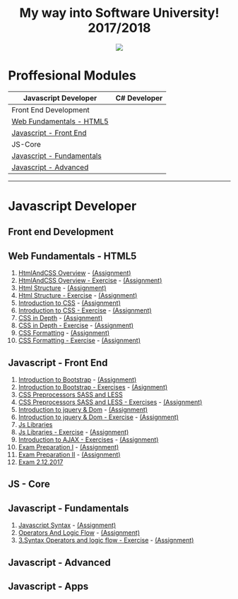 <h1 align="center">My way into Software University! 2017/2018</h1> 

<p align="center">
<a href="https://softuni.bg/"><img src="https://i.imgur.com/BvR3u9u.png"> </a>
</p>


  <h1 align="left"> Proffesional Modules </h1>
  
| Javascript Developer                                | C# Developer |
|----------------------                               |:------------:|
|Front End Development  |                              |
|  [Web Fundamentals - HTML5](#web-fundamentals---html5)     |                |
|  [Javascript - Front End](#javascript---front-end)      |              |
|JS-Core            |                |
|[Javascript - Fundamentals](#javascript---fundamentals)     |       |
|[Javascript - Advanced](#javascript---advanced)         |        |
------

<h1 align="left"> Javascript Developer </h1>

<h2 align="left"> Front end Development </h2>

## Web Fundamentals - HTML5  

1. [HtmlAndCSS Overview](https://github.com/MarikMayhem/Software-University/tree/master/Web%20Fundamentals%20-%20HTML5/1.HtmlAndCSS%20Overview) - [(Assignment)](https://github.com/MarikMayhem/Software-University/tree/master/Web%20Fundamentals%20-%20HTML5/1.HtmlAndCSS%20Overview/Asignment)
2. [HtmlAndCSS Overview - Exercise](https://github.com/MarikMayhem/Software-University/tree/master/Web%20Fundamentals%20-%20HTML5/2.HtmlAndCSS%20Overview%20-%20Exercise) - [(Assignment)](https://github.com/MarikMayhem/Software-University/tree/master/Web%20Fundamentals%20-%20HTML5/2.HtmlAndCSS%20Overview%20-%20Exercise/Assigment)
3. [Html Structure](https://github.com/MarikMayhem/Software-University/tree/master/Web%20Fundamentals%20-%20HTML5/3.HtmlStructure) - [(Assignment)](https://github.com/MarikMayhem/Software-University/tree/master/Web%20Fundamentals%20-%20HTML5/3.HtmlStructure/Assignment)
4. [Html Structure - Exercise](https://github.com/MarikMayhem/Software-University/tree/master/Web%20Fundamentals%20-%20HTML5/4.HTMLStructure%20-%20Exercise) - [(Assignment)](https://github.com/MarikMayhem/Software-University/tree/master/Web%20Fundamentals%20-%20HTML5/4.HTMLStructure%20-%20Exercise/Assignment)
5. [Introduction to CSS](https://github.com/MarikMayhem/Software-University/tree/master/Web%20Fundamentals%20-%20HTML5/5.Introduction%20to%20CSS) - [(Assignment)](https://github.com/MarikMayhem/Software-University/tree/master/Web%20Fundamentals%20-%20HTML5/5.Introduction%20to%20CSS/Assignment)
6. [Introduction to CSS - Exercise](https://github.com/MarikMayhem/Software-University/tree/master/Web%20Fundamentals%20-%20HTML5/6.Introduction%20to%20CSS%20-%20Exercise) - [(Assignment)](https://github.com/MarikMayhem/Software-University/tree/master/Web%20Fundamentals%20-%20HTML5/6.Introduction%20to%20CSS%20-%20Exercise/Assignment)
7. [CSS in Depth](https://github.com/MarikMayhem/Software-University/tree/master/Web%20Fundamentals%20-%20HTML5/7.CSS%20in%20depth) - [(Assignment)](https://github.com/MarikMayhem/Software-University/tree/master/Web%20Fundamentals%20-%20HTML5/7.CSS%20in%20depth/Assignment)
8. [CSS in Depth - Exercise](https://github.com/MarikMayhem/Software-University/tree/master/Web%20Fundamentals%20-%20HTML5/8.CSS%20in%20depth%20-%20Exercise) - [(Assignment)](https://github.com/MarikMayhem/Software-University/tree/master/Web%20Fundamentals%20-%20HTML5/8.CSS%20in%20depth%20-%20Exercise/Assignment)
9. [CSS Formatting](https://github.com/MarikMayhem/Software-University/tree/master/Web%20Fundamentals%20-%20HTML5/9.CSS%20Formatting) - [(Assignment)](https://github.com/MarikMayhem/Software-University/tree/master/Web%20Fundamentals%20-%20HTML5/9.CSS%20Formatting/Assignment)
10. [CSS Formatting - Exercise](https://github.com/MarikMayhem/Software-University/tree/master/Web%20Fundamentals%20-%20HTML5/10.CSS%20Formatting%20-%20Exercise) - [(Assignment)](https://github.com/MarikMayhem/Software-University/tree/master/Web%20Fundamentals%20-%20HTML5/10.CSS%20Formatting%20-%20Exercise/Assignment)

## Javascript - Front End

1. [Introduction to Bootstrap](https://github.com/MarikMayhem/Software-University/tree/master/Javascript%20-%20Front%20End/01.%20Introduction%20to%20Bootstrap) - [(Assignment)](https://github.com/MarikMayhem/Software-University/tree/master/Javascript%20-%20Front%20End/01.%20Introduction%20to%20Bootstrap/Assignment)
2. [Introduction to Bootstrap - Exercises](https://github.com/MarikMayhem/Software-University/tree/master/Javascript%20-%20Front%20End/02.%20Introduction%20to%20Bootstrap%20-%20Exercises) - [(Asignment)](https://github.com/MarikMayhem/Software-University/tree/master/Javascript%20-%20Front%20End/02.%20Introduction%20to%20Bootstrap%20-%20Exercises/Assignment)
3. [CSS Preprocessors SASS and LESS](https://github.com/MarikMayhem/Software-University/tree/master/Javascript%20-%20Front%20End/03.%20CSS%20Preprocessors%20SASS%20and%20LESS)
4. [CSS Preprocessors SASS and LESS - Exercises](https://github.com/MarikMayhem/Software-University/tree/master/Javascript%20-%20Front%20End/04.%20CSS%20Preprocessors%20SASS%20and%20LESS%20-%20Exercises) - [(Assignment)](https://github.com/MarikMayhem/Software-University/tree/master/Javascript%20-%20Front%20End/04.%20CSS%20Preprocessors%20SASS%20and%20LESS%20-%20Exercises/Assignment)
5. [Introduction to jquery & Dom](https://github.com/MarikMayhem/Software-University/tree/master/Javascript%20-%20Front%20End/05.%20Introduction%20to%20jquery%20%26%20Dom) - [(Assignment)](https://github.com/MarikMayhem/Software-University/tree/master/Javascript%20-%20Front%20End/05.%20Introduction%20to%20jquery%20%26%20Dom/Assignment)
6. [Introduction to jquery & Dom - Exercise](https://github.com/MarikMayhem/Software-University/tree/master/Javascript%20-%20Front%20End/06.Introduction%20to%20jquery%20%26%20Dom%20-%20Exercises) - [(Assignment)](https://github.com/MarikMayhem/Software-University/tree/master/Javascript%20-%20Front%20End/06.Introduction%20to%20jquery%20%26%20Dom%20-%20Exercises/Assignment)
7. [Js Libraries](https://github.com/MarikMayhem/Software-University/tree/master/Javascript%20-%20Front%20End/07.Js%20Libraries)
8. [Js Libraries - Exercise](https://github.com/MarikMayhem/Software-University/tree/master/Javascript%20-%20Front%20End/08.%20Js%20Libraries%20-%20Exercises) - [(Assignment)](https://github.com/MarikMayhem/Software-University/tree/master/Javascript%20-%20Front%20End/08.%20Js%20Libraries%20-%20Exercises/Assignment)
9. [Introduction to AJAX - Exercises](https://github.com/MarikMayhem/Software-University/tree/master/Javascript%20-%20Front%20End/09.Introduction%20to%20AJAX%20-%20Exercises) - [(Assignment)](https://github.com/MarikMayhem/Software-University/tree/master/Javascript%20-%20Front%20End/09.Introduction%20to%20AJAX%20-%20Exercises/Assignment)
10. [Exam Preparation I](https://github.com/MarikMayhem/Software-University/tree/master/Javascript%20-%20Front%20End/10.%20Exam%20Preparation%20I) - [(Assignment)](https://github.com/MarikMayhem/Software-University/tree/master/Javascript%20-%20Front%20End/10.%20Exam%20Preparation%20I/Assignment)
11. [Exam Preparation II](https://github.com/MarikMayhem/Software-University/tree/master/Javascript%20-%20Front%20End/11.Exam%20Preparation%20II) - [(Assignment)](https://github.com/MarikMayhem/Software-University/tree/master/Javascript%20-%20Front%20End/11.Exam%20Preparation%20II/Assignment)
11. [Exam 2.12.2017](https://github.com/MarikMayhem/Software-University/tree/master/Javascript%20-%20Front%20End/Exam%202.12.2017!!! ) 


<h2 align="left"> JS - Core </h2>

## Javascript - Fundamentals

1. [Javascript Syntax](https://github.com/MarikMayhem/Software-University/tree/master/Javascript%20Fundamentals/1.Javascript%20Syntax) - [(Assignment)](https://github.com/MarikMayhem/Software-University/tree/master/Javascript%20Fundamentals/1.Javascript%20Syntax/Assignment)
2. [Operators And Logic Flow](https://github.com/MarikMayhem/Software-University/tree/master/Javascript%20Fundamentals/2.Operators%20And%20Logic%20Flow) - [(Assignment)](https://github.com/MarikMayhem/Software-University/tree/master/Javascript%20Fundamentals/2.Operators%20And%20Logic%20Flow/Assignment)
2. [3.Syntax Operators and logic flow - Exercise](https://github.com/MarikMayhem/Software-University/tree/master/Javascript%20Fundamentals/3.Syntax%20Operators%20and%20logic%20flow%20-%20Exercise) - [(Assignment)](https://github.com/MarikMayhem/Software-University/tree/master/Javascript%20Fundamentals/3.Syntax%20Operators%20and%20logic%20flow%20-%20Exercise/Assignment)

## Javascript - Advanced

## Javascript - Apps


